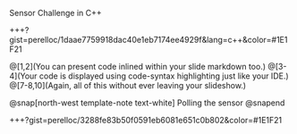 Sensor Challenge in C++

+++?gist=perelloc/1daae7759918dac40e1eb7174ee4929f&lang=c++&color=#1E1F21

@[1,2](You can present code inlined within your slide markdown too.)
@[3-4](Your code is displayed using code-syntax highlighting just like your IDE.)
@[7-8,10](Again, all of this without ever leaving your slideshow.)

@snap[north-west template-note text-white]
Polling the sensor
@snapend

+++?gist=perelloc/3288fe83b50f0591eb6081e651c0b802&color=#1E1F21


